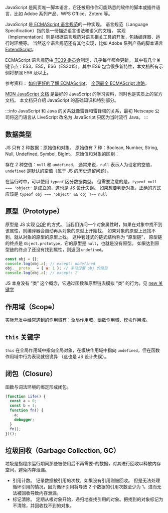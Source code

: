 JavaScript 是网页唯一脚本语言，它还被用作你可能熟悉的软件的脚本或插件语言，比如 Adobe 系列产品、WPS Office、Zotero 等。

JavaScript 是[ ECMAScript 语言规范](https://tc39.es/ecma262/)的一种实现。
语言规范（Language Specification）指的是一份描述语言语法和语义的文档，
实现（Implementation）则是根据语言规范对语言相关工具的开发，包括编译器、运行时环境等。
当然这个语言规范还有其他实现，比如 Adobe 系列产品的脚本语言 [ExtendScript](https://extendscript.docsforadobe.dev/)。

ECMAScript 语言规范由[ TC39 委员会](https://tc39.es/)制定，几乎每年都会更新。
其中有几个关键节点：ES3，ES5，ES6（ES2015），其中 ES6 包含很多新特性，本文档所有示例将参照 ES6 及以上。

参考资料：
[如何更好的了解 ECMAScript](https://zhuanlan.zhihu.com/p/22557749)、
[全网最全 ECMAScript 攻略](https://zhuanlan.zhihu.com/p/367249029)。

[MDN JavaScript 文档](https://developer.mozilla.org/zh-CN/docs/Web/JavaScript)
是最好的 JavaScript 的学习资料，同时也是实质上的官方文档。
本文档只介绍 JavaScript 的基础知识和特别部分。

:::info
JavaScript 和 Java 的关系就像雷锋和雷锋塔的关系，最初 Netscape 公司将这门语言从 LiveScript 改名为 JavaScript 只因为当时流行 Java。
:::

## 数据类型

JS 只有 2 种数据：原始值和对象。
原始值有 7 种：Boolean, Number, String, Null, Undefined, Symbol, BigInt。
原始值和对象的区别：

存在 2 种空值：`null` 和 `undefined`，
通常来说，`null` 表示人为设定的空值，`undefined` 是默认的空值（属于 JS 的历史遗留问题）。

在运行时中，可以使用 `typeof` 区分数据类型。
但需要注意的是，`typeof null === 'object'` 是成立的，这也是 JS 设计失误。
如果想要判断对象，正确的方式应该是 `typeof obj === 'object' && obj !== null`

## 原型（Prototype）

原型是 JS 实现 [OOP](../../for-beginner/4.代码写法#编程范式) 的方式。
当我们访问一个对象属性时，如果在对象中找不到该属性，则编译器会自动再从对象的原型上开始找，
如果对象的原型上还找不到，就从对象的原型的原型上找。
这种套娃式的链式结构称为 “原型链”，
原型链的终点是 `Object.prototype`，它的原型是 `null`，也就是没有原型。
如果达到原型链的终点了还没有找到属性，则返回 `undefined`。

```js
const obj = {};
console.log(obj.a); // except: undefined
obj.__proto__ = { a: 1 }; // 手动设置 obj 的原型
console.log(obj.a); // except: 1
```

JS 本身没有 “类” 这个概念，它通过函数和原型链去模拟 “类” 的行为。见 [new 关键字](./手写原生#new)

## 作用域（Scope）

实际开发中经常遇到的作用域有：全局作用域、函数作用域、模块作用域。

## `this` 关键字

`this` 在全局作用域中指向全局对象，在模块作用域中指向 `undefined`，但在函数作用域中行为表现就很诡异
（这也是 JS 设计失误）。

## 闭包（Closure）

函数与词法环境的绑定形成闭包。

```js
(function iife() {
  const a = 0;
  const b = 1;
  function fn() {
    a;
    debugger;
  }
  fn();
})();
```

## 垃圾回收（Garbage Collection, GC）

垃圾是指程序运行期间那些被使用后不再需要-的数据，对其进行回收以释放内存空间，避免内存泄漏。

- 引用计数。
  记录数据被引用的次数，如果没有引用则被回收。
  但是无法处理循环引用的情况，因为循环引用将导致 2 个数据的引用次数至少为 1，进而无法被回收导致内存泄漏。
- 标记清除。
  定期从根对象开始，递归地查找引用的对象。把找到的对象标记为不清除，并回收找不到的对象。
